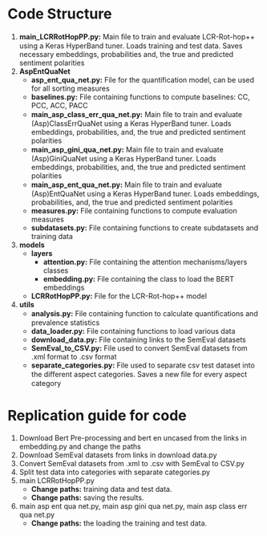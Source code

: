# Code Structure

1. **main_LCRRotHopPP.py:** Main ﬁle to train and evaluate LCR-Rot-hop++ using a Keras HyperBand tuner. Loads training and test data. Saves necessary embeddings, probabilities and, the true and predicted sentiment polarities
2. **AspEntQuaNet**
	- **asp_ent_qua_net.py:** File for the quantification model, can be used for all sorting measures
	- **baselines.py:** File containing functions to compute baselines: CC, PCC, ACC, PACC
	- **main_asp_class_err_qua_net.py:** Main ﬁle to train and evaluate (Asp)ClassErrQuaNet using a Keras HyperBand tuner. Loads embeddings, probabilities, and, the true and predicted sentiment polarities
	- **main_asp_gini_qua_net.py:** Main ﬁle to train and evaluate (Asp)GiniQuaNet using a Keras HyperBand tuner. Loads embeddings, probabilities, and, the true and predicted sentiment polarities
	- **main_asp_ent_qua_net.py:** Main ﬁle to train and evaluate (Asp)EntQuaNet using a Keras HyperBand tuner. Loads embeddings, probabilities, and, the true and predicted sentiment polarities
 	- **measures.py:** File containing functions to compute evaluation measures
  	- **subdatasets.py:** File containing functions to create subdatasets and training data  
3. **models**
	- **layers**
		- **attention.py:** File containing the attention mechanisms/layers classes
    	- **embedding.py:** File containing the class to load the BERT embeddings
	- **LCRRotHopPP.py:** File for the LCR-Rot-hop++ model
4. **utils**
	- **analysis.py:** File containing function to calculate quantiﬁcations and prevalence statistics
 	- **data_loader.py:** File containing functions to load various data
  	- **download_data.py:** File containing links to the SemEval datasets
  	- **SemEval_to_CSV.py:** File used to convert SemEval datasets from .xml format to .csv format
  	- **separate_categories.py:** File used to separate csv test dataset into the diﬀerent aspect categories. Saves a new ﬁle for every aspect category


# Replication guide for code

1. Download Bert Pre-processing and bert en uncased from the links in embedding.py and change the paths
2. Download SemEval datasets from links in download data.py
3. Convert SemEval datasets from .xml to .csv with SemEval to CSV.py
4. Split test data into categories with separate categories.py
5. main LCRRotHopPP.py
	- **Change paths:** training data and test data.
  	- **Change paths:** saving the results.
6. main asp ent qua net.py, main asp gini qua net.py, main asp class err qua net.py
  	- **Change paths:** the loading the training and test data.

